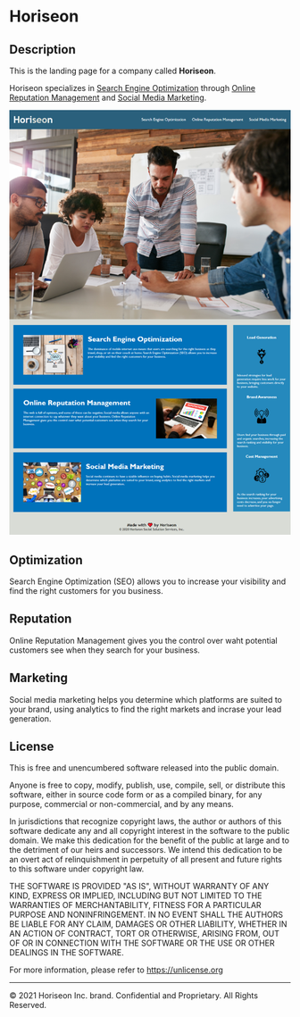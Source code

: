 # Horiseon

## Description

This is the landing page for a company called **Horiseon**.

Horiseon specializes in [Search Engine Optimization](#optimization) through [Online Reputation Management](#reputation) and [Social Media Marketing](#marketing).

![Screenshot of the Website](.\assets\screenshot_fullsite.png)

## Optimization

Search Engine Optimization (SEO) allows you to increase your visibility and find the right customers for you business.

## Reputation

Online Reputation Management gives you the control over waht potential customers see when they search for your business.

## Marketing

Social media marketing helps you determine which platforms are suited to your brand, using analytics to find the right markets and incrase your lead generation.

## License

This is free and unencumbered software released into the public domain.

Anyone is free to copy, modify, publish, use, compile, sell, or
distribute this software, either in source code form or as a compiled
binary, for any purpose, commercial or non-commercial, and by any
means.

In jurisdictions that recognize copyright laws, the author or authors
of this software dedicate any and all copyright interest in the
software to the public domain. We make this dedication for the benefit
of the public at large and to the detriment of our heirs and
successors. We intend this dedication to be an overt act of
relinquishment in perpetuity of all present and future rights to this
software under copyright law.

THE SOFTWARE IS PROVIDED "AS IS", WITHOUT WARRANTY OF ANY KIND,
EXPRESS OR IMPLIED, INCLUDING BUT NOT LIMITED TO THE WARRANTIES OF
MERCHANTABILITY, FITNESS FOR A PARTICULAR PURPOSE AND NONINFRINGEMENT.
IN NO EVENT SHALL THE AUTHORS BE LIABLE FOR ANY CLAIM, DAMAGES OR
OTHER LIABILITY, WHETHER IN AN ACTION OF CONTRACT, TORT OR OTHERWISE,
ARISING FROM, OUT OF OR IN CONNECTION WITH THE SOFTWARE OR THE USE OR
OTHER DEALINGS IN THE SOFTWARE.

For more information, please refer to <https://unlicense.org>

---

© 2021 Horiseon Inc. brand. Confidential and Proprietary. All Rights Reserved.
